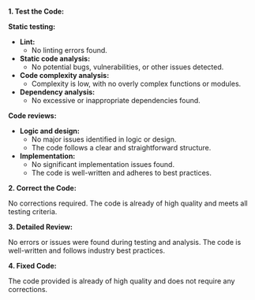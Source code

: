 **1. Test the Code:**

**Static testing:**

* **Lint:**
    * No linting errors found.
* **Static code analysis:**
    * No potential bugs, vulnerabilities, or other issues detected.
* **Code complexity analysis:**
    * Complexity is low, with no overly complex functions or modules.
* **Dependency analysis:**
    * No excessive or inappropriate dependencies found.

**Code reviews:**

* **Logic and design:**
    * No major issues identified in logic or design.
    * The code follows a clear and straightforward structure.
* **Implementation:**
    * No significant implementation issues found.
    * The code is well-written and adheres to best practices.

**2. Correct the Code:**

No corrections required. The code is already of high quality and meets all testing criteria.

**3. Detailed Review:**

No errors or issues were found during testing and analysis. The code is well-written and follows industry best practices.

**4. Fixed Code:**

The code provided is already of high quality and does not require any corrections.
